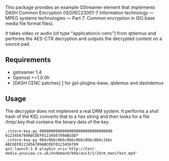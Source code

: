 This package provides an example GStreamer element that implements
DASH Common Encryption (ISO/IEC23001-7 Information technology — MPEG 
systems technologies — Part 7: Common encryption in ISO base media 
file format files).

It takes video or audio (of type "application/x-cenc")
from qtdemux and performs the AES-CTR decryption and outputs the decrypted
content on a source pad.

Requirements
------------
*    gstreamer 1.4
*    Openssl >=1.0.0h
*    [DASH CENC patches] [1] for gst-plugins-base, qtdemux and dashdemux


Usage
-----
The decryptor does not implement a real DRM system. It performs a sha1
hash of the KID, converts that to a hex string and then looks for a file
/tmp/<hash string>.key that contains the binary data of the key.

    ./store-key.py 00000000000000000000000000000000 0123456789ABCDEF0123456789ABCDEF
    ./store-key.py 0bbc0bbc0bbc0bbc0bbc0bbc0bbc1bbc ABCDEF0123456789ABCDEF0123456789
    gst-launch-1.0 playbin uri='http://test-media.youview.co.uk/ondemand/bbb/avc3/1/2drm_manifest.mpd'


[1]: https://bugzilla.gnome.org/show_bug.cgi?id=705991
